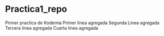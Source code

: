 # Practica1_repo
Primer practica de Kodemia
  Primer linea agregada
Segunda Linea agregada
Tercera linea agregada
Cuarta linea agregada
